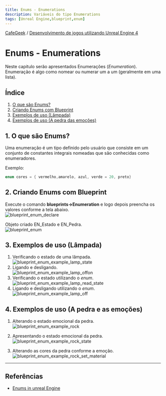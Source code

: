 ```yaml
---
title: Enums - Enumerations
description: Variáveis do tipo Enumerations
tags: [Unreal Engine,blueprint,enum]
---
```

[CafeGeek](http://CafeGeek.eti.br)  / [Desenvolvimento de jogos utilizando Unreal Engine 4](http://cafeGeek.eti.br/ue4_blueprint/index.html)

# Enums - Enumerations

Neste capitulo serão apresentados Enumerações (*Enumeration*). Enumeração é algo como nomear ou numerar um a um (geralmente em uma lista).

## Índice
1. [O que são Enums?](#1)
1. [Criando Enums com Blueprint](#2)
1. [Exemplos de uso (Lâmpada)](#3)
1. [Exemplos de uso (A pedra das emoções)](#4)

<a name="1"></a>
## 1. O que são Enums?
Uma enumeração é um tipo definido pelo usuário que consiste em um conjunto de constantes integrais nomeadas que são conhecidas como enumeradores.

Exemplo:
```cpp
enum cores = { vermelho,amarelo, azul, verde = 20, preto}
```
<a name="2"></a>
## 2. Criando Enums com Blueprint
Execute o comando **blueprints->Enumeration** e logo depois preencha os valores conforme a tela abaixo.  
![blueprint_enum_declare](imagens/enum/blueprint_enum_declare.jpg)

Objeto criado EN_Estado e EN_Pedra.  
![blueprint_enum](imagens/enum/blueprint_enum.jpg)

<a name="3"></a>
## 3. Exemplos de uso (Lâmpada)
1. Verificando o estado de uma lâmpada.  
![blueprint_enum_example_lamp_state](imagens/enum/blueprint_enum_example_lamp_state.jpg)
1.  Ligando e desligando.    
![blueprint_enum_example_lamp_offon](imagens/enum/blueprint_enum_example_lamp_offon.jpg)   
1.  Verificando o estado utilizando o *enum*.   
![blueprint_enum_example_lamp_read_state](imagens/enum/blueprint_enum_example_lamp_read_state.jpg)  
1.  Ligando e desligando utilizando o *enum*.   
![blueprint_enum_example_lamp_off](imagens/enum/blueprint_enum_example_lamp_off.jpg)

<a name="4"></a>
## 4. Exemplos de uso (A pedra e as emoções)
1. Alterando o estado emocional da pedra.    
![blueprint_enum_example_rock](imagens/enum/blueprint_enum_example_rock.jpg)

1. Apresentando o estado emocional da pedra.   
![blueprint_enum_example_rock_state](imagens/enum/blueprint_enum_example_rock_state.jpg)

1. Alterando as cores da pedra conforme a emoção.  
![blueprint_enum_example_rock_set_material](imagens/enum/blueprint_enum_example_rock_set_material.jpg)

***
## Referências
- [Enums in unreal Engine](https://couchlearn.com/enums-in-unreal-engine-4-blueprints/)
